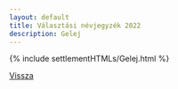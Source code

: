 ```yaml
---
layout: default
title: Választási névjegyzék 2022
description: Gelej
---
```


{% include settlementHTMLs/Gelej.html %}

[Vissza](../)